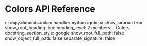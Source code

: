 # Colors API Reference

::: dspy.datasets.colors
    handler: python
    options:
        show_source: true
        show_root_heading: true
        heading_level: 2
        members:
          - Colors
        docstring_section_style: google
        show_root_full_path: false
        show_object_full_path: false
        separate_signature: false
